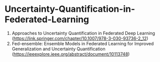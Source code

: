 # Uncertainty-Quantification-in-Federated-Learning
1. Approaches to Uncertainty Quantification in Federated Deep Learning (https://link.springer.com/chapter/10.1007/978-3-030-93736-2_12)
2. Fed-ensemble: Ensemble Models in Federated Learning for Improved Generalization and Uncertainty Quantification (https://ieeexplore.ieee.org/abstract/document/10113748) 
